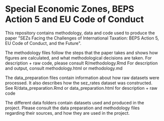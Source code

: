 # Special Economic Zones, BEPS Action 5 and EU Code of Conduct

This repository contains methodology, data and code used to produce the paper "SEZs Facing the Challenges of International Taxation: BEPS Action 5, EU Code of Conduct, and the Future".

The methodology files follow the steps that the paper takes and shows how figures are calculated, and what methodological decisions are taken. 
For description + raw code, please consult R/methodology.Rmd
For description and output, consult methodology.html or methodology.md

The data_preparation files contain information about how raw datasets were processed. It also describes how the sez_rates dataset was constructed.
See R/data_preparation.Rmd or data_preparation.html for description + raw code

The different data folders contain datasets used and produced in the project. Please consult the data preparation and methodology files regarding their sources, and how they are used in the project.